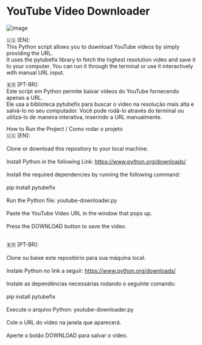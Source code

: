 # YouTube Video Downloader

![image](https://github.com/user-attachments/assets/e83d10b2-d0c5-4496-b108-70932b1e303f)

🇺🇸 [EN]: <br>
This Python script allows you to download YouTube videos by simply providing the URL. <br> It uses the pytubefix library to fetch the highest resolution video and save it to your computer.
You can run it through the terminal or use it interactively with manual URL input.

🇧🇷 [PT-BR]: <br>
Este script em Python permite baixar vídeos do YouTube fornecendo apenas a URL. <br> Ele usa a biblioteca pytubefix para buscar o vídeo na resolução mais alta e salvá-lo no seu computador.
Você pode rodá-lo através do terminal ou utilizá-lo de maneira interativa, inserindo a URL manualmente.

How to Run the Project / Como rodar o projeto <br>
🇺🇸 [EN]: <br><br>
Clone or download this repository to your local machine. <br><br>
Install Python in the following Link: https://www.python.org/downloads/ <br><br>
Install the required dependencies by running the following command: <br><br>
pip install pytubefix <br><br>
Run the Python file: youtube-downloader.py <br><br>
Paste the YouTube Video URL in the window that pops up. <br><br>
Press the DOWNLOAD button to save the video. <br><br>


🇧🇷 [PT-BR]: <br><br>
Clone ou baixe este repositório para sua máquina local. <br><br>
Instale Python no link a seguir: https://www.python.org/downloads/ <br><br>
Instale as dependências necessárias rodando o seguinte comando: <br><br>
pip install pytubefix <br><br>
Execute o arquivo Python: youtube-downloader.py <br><br>
Cole o URL do vídeo na janela que aparecerá. <br><br>
Aperte o botão DOWNLOAD para salvar o vídeo. <br><br>
